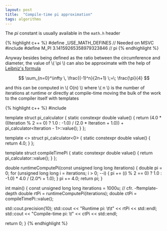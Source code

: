 ```yaml
---
layout: post
title:  "Compile-time pi approximation"
tags: algorithms
---
```


The *pi* constant is usually available in the `math.h` header

{% highlight c++ %}
#define _USE_MATH_DEFINES // Needed on MSVC
#include <cmath>
#define M_PI       3.14159265358979323846   // pi
{% endhighlight %}

Anyway besides being defined as the ratio between the circumference and diameter, the value of \\( \pi \\) can also be approximate with the help of [Leibniz's formula](https://en.wikipedia.org/wiki/Leibniz_formula_for_%CF%80)

$$ \sum_{n=0}^\infty \, \frac{(-1)^n}{2n+1} \;=\; \frac{\pi}{4} $$

and this can be computed in \\( O(n) \\) where \\( n \\) is the number of iterations at runtime or directly at compile-time moving the bulk of the work to the compiler itself with templates

{% highlight c++ %}
#include<iostream>

template <unsigned long long Iteration>
struct pi_calculator {
  static constexpr double value() {
    return (4.0 * ((Iteration % 2 == 0) ? 1.0 : -1.0) / (2.0 * Iteration + 1.0))
      + pi_calculator<Iteration - 1>::value();
  }
};

template <>
struct pi_calculator<0> {
  static constexpr double value() {
    return 4.0;
  }
};

template <unsigned long long Iterations>
struct compileTimePi {
  static constexpr double value() {
    return pi_calculator<Iterations>::value();
  }
};

double runtimeComputePi(const unsigned long long iterations) {
  double pi = 0;
  for (unsigned long long i = iterations; i > 0; --i) {
    pi += ((i % 2 == 0) ? 1.0 : -1.0) * 4.0 / (2.0*i + 1.0);
  }
  pi += 4.0;
  return pi;
}

int main() {
  const unsigned long long iterations = 1000u; // cfr. -ftemplate-depth
  double rtPi = runtimeComputePi(iterations);
  double ctPi = compileTimePi<iterations>::value();

  std::cout.precision(10);
  std::cout << "Runtime pi: \t\t" << rtPi << std::endl;
  std::cout << "Compile-time pi: \t" << ctPi << std::endl;

  return 0;
}
{% endhighlight %}
